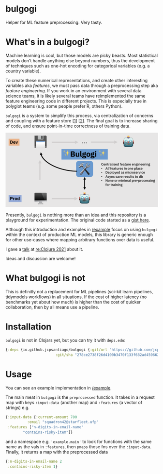 # bulgogi
Helper for ML feature preprocessing. Very tasty.

# What's in a bulgogi?

Machine learning is cool, but those models are picky beasts.
Most statistical models don't handle anything else beyond numbers,
thus the development of techniques such as one-hot encoding for 
categorical variables (e.g. a country variable).

To create these numerical representations, and create other interesting
variables aka _features_, we must pass data through a preprocessing step
aka _feature engineering_. If you work in an environment with several data science teams, it is likely several teams have reimplemented the same feature engineering code in different projects. This is especially true in polyglot teams (e.g. some people prefer R, others Python).

`bulgogi` is a system to simplify this process, via centralization of
concerns and coupling with a feature store [[1](https://www.tecton.ai/blog/what-is-a-feature-store/)]
[[2](https://medium.com/p/402ade0743b)]. The final goal is to increase sharing of code, and ensure point-in-time correctness of training data.

![a diagram showing bulgogi getting requests from a model in production, storing the results to a database and training a new model with data from that database without redoing feature engineering](/doc/bulgogi_diagram.png "Bulgogi as the central feature repository")

Presently, `bulgogi` is nothing more than an idea and this repository is a
playground for experimentation.
The original code started as a [gist here](https://gist.github.com/jcpsantiago/320e3665a9bd749fc25ede0341c6323c).

Although this introduction and examples in [/example](https://github.com/jcpsantiago/bulgogi/tree/main/example) 
focus on using `bulgogi` within the context of production ML models, this library is 
generic enough for other use-cases where mapping arbitrary functions over data is useful.

I gave a [talk](https://youtu.be/3C1QQXEg_F8?t=25091) at [re:Clojure 2021](http://www.reclojure.org/#schedule) about it.

Ideas and discussion are welcome!


# What bulgogi is not
This is definitly not a replacement for ML pipelines (sci-kit learn pipelines, tidymodels workflows) in all situations.
If the cost of higher latency (no benchmarks yet about how much) is higher than the cost of quicker collaboration, then by all means use a pipeline.


# Installation

`bulgogi` is not in Clojars yet, but you can try it with `deps.edn`:
```clj
{:deps {io.github.jcpsantiago/bulgogi {:git/url "https://github.com/jcpsantiago/bulgogi/"
				       :git/sha "278ce2738f26d4100b3470f133f682ad450662c4"}}
```

# Usage
You can see an example implementation in [/example](https://github.com/jcpsantiago/bulgogi/tree/main/example).

The main meat in `bulgogi` is the `preprocessed` function.
It takes in a request map with keys `:input-data` (another map) and `:features` (a vector of strings) e.g.
```clj
{:input-data {:current-amount 700
	      :email "squadron42@starfleet.ufp"
 :features ["n-digits-in-email-name" 
	    "contains-risky-item"]}
```

and a namespace e.g. `'example.main'` to look for functions with the same name as the vals in `:features`,
then `pmaps` those fns over the `:input-data`.
Finally, it returns a map with the preprocessed data
```clj
{:n-digits-in-email-name 2
 :contains-risky-item 1}
```

